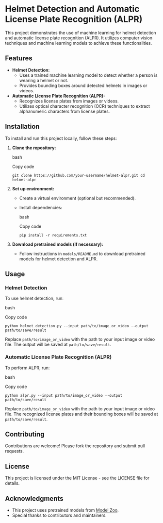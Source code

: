 Helmet Detection and Automatic License Plate Recognition (ALPR)
===============================================================

This project demonstrates the use of machine learning for helmet detection and automatic license plate recognition (ALPR). It utilizes computer vision techniques and machine learning models to achieve these functionalities.

Features
--------

-   **Helmet Detection:**
    -   Uses a trained machine learning model to detect whether a person is wearing a helmet or not.
    -   Provides bounding boxes around detected helmets in images or videos.
-   **Automatic License Plate Recognition (ALPR):**
    -   Recognizes license plates from images or videos.
    -   Utilizes optical character recognition (OCR) techniques to extract alphanumeric characters from license plates.

Installation
------------

To install and run this project locally, follow these steps:

1.  **Clone the repository:**

    bash

    Copy code

    `git clone https://github.com/your-username/helmet-alpr.git
    cd helmet-alpr`

2.  **Set up environment:**

    -   Create a virtual environment (optional but recommended).

    -   Install dependencies:

        bash

        Copy code

        `pip install -r requirements.txt`

3.  **Download pretrained models (if necessary):**

    -   Follow instructions in `models/README.md` to download pretrained models for helmet detection and ALPR.

Usage
-----

### Helmet Detection

To use helmet detection, run:

bash

Copy code

`python helmet_detection.py --input path/to/image_or_video --output path/to/save/result`

Replace `path/to/image_or_video` with the path to your input image or video file. The output will be saved at `path/to/save/result`.

### Automatic License Plate Recognition (ALPR)

To perform ALPR, run:

bash

Copy code

`python alpr.py --input path/to/image_or_video --output path/to/save/result`

Replace `path/to/image_or_video` with the path to your input image or video file. The recognized license plates and their bounding boxes will be saved at `path/to/save/result`.

Contributing
------------

Contributions are welcome! Please fork the repository and submit pull requests.

License
-------

This project is licensed under the MIT License - see the LICENSE file for details.

Acknowledgments
---------------

-   This project uses pretrained models from [Model Zoo](https://modelzoo.co/).
-   Special thanks to contributors and maintainers.